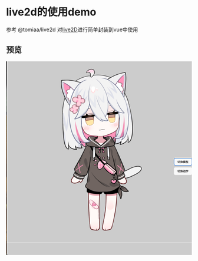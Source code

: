 # live2d的使用demo
参考 @tomiaa/live2d 对[live2D](https://www.live2d.com/en/)进行简单封装到vue中使用
## 预览
<img src="https://github.com/erha2777/public/blob/main/images/f9198618367adab4cdd959129bd4b31c8701e452.png" />
